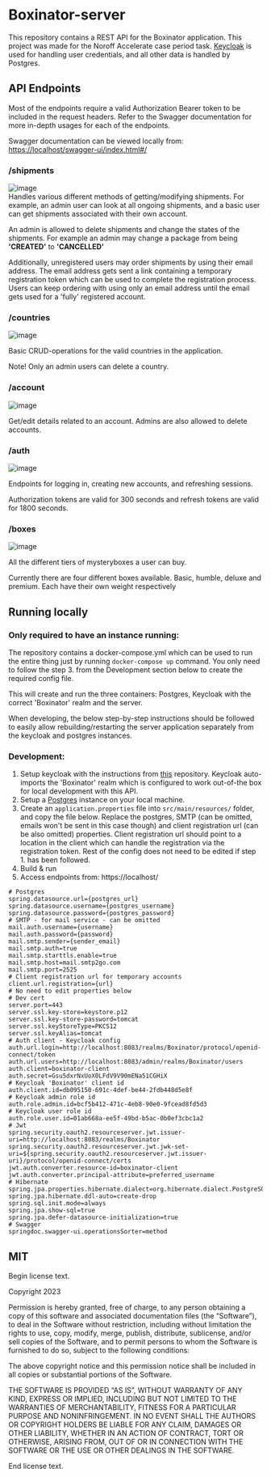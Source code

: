 # Boxinator-server

This repository contains a REST API for the Boxinator application. This project was made for the Noroff Accelerate case
period task. [Keycloak](https://www.keycloak.org/) is used for handling user credentials, and all other data is handled
by Postgres.

## API Endpoints

Most of the endpoints require a valid Authorization Bearer token to be included in the request headers. Refer to the
Swagger documentation for more in-depth usages for each of the endpoints.

Swagger documentation can be viewed locally
from: [https://localhost/swagger-ui/index.html#/](https://localhost/swagger-ui/index.html#/)

### /shipments

![image](https://user-images.githubusercontent.com/89595592/227528566-209f9731-b29f-4f21-b1af-dbbe84dfe233.png)
<br/>
Handles various different methods of getting/modifying shipments. For example, an admin user can look at all
ongoing shipments, and a basic user can get shipments associated with their own account.
<br/>

An admin is allowed to delete shipments and change the states of the shipments. For example an admin may change a
package from being <b>'CREATED'</b> to <b>'CANCELLED'</b>

Additionally, unregistered users may order shipments by using their email address. The email address gets sent a link
containing a temporary registration token which can be used to complete the registration process. Users can keep
ordering with using only an email address until the email gets used for a 'fully' registered account.

### /countries

![image](https://user-images.githubusercontent.com/89595592/227530222-a65b94e9-803c-40cb-8ce7-c1bf4ce73fd5.png)

Basic CRUD-operations for the valid countries in the application.

Note! Only an admin users can delete a country.

### /account

![image](https://user-images.githubusercontent.com/89595592/227535209-b71f83e3-4bfa-4fab-90ce-3aa2c92603e0.png)

Get/edit details related to an account. Admins are also allowed to delete accounts.

### /auth

![image](https://user-images.githubusercontent.com/89595592/227536400-f1784670-27bf-4763-9222-9acc5ef540de.png)

Endpoints for logging in, creating new accounts, and refreshing sessions.

Authorization tokens are valid for 300 seconds and refresh tokens are valid for 1800 seconds.

### /boxes

![image](https://user-images.githubusercontent.com/89595592/227537157-e31ea863-53c1-4241-85be-aa7038cdab1a.png)

All the different tiers of mysteryboxes a user can buy.

Currently there are four different boxes available. Basic, humble, deluxe and premium. Each have their own weight
respectively

## Running locally

### Only required to have an instance running:

The repository contains a docker-compose.yml which can be used to run the entire thing just by
running `docker-compose up` command. You only need to follow the step 3. from the Development section below to create
the required config file.

This will create and run the three containers: Postgres, Keycloak with the correct 'Boxinator' realm and the server.

When developing, the below step-by-step instructions should be followed to easily allow rebuilding/restarting the server
application separately from the keycloak and postgres instances.

### Development:

1. Setup keycloak with the instructions from [this](https://github.com/EaCase/keycloak-docker-compose) repository.
   Keycloak auto-imports the 'Boxinator' realm which is configured to work out-of-the box for local development with
   this API.
2. Setup a [Postgres](https://www.postgresql.org/) instance on your local machine.
3. Create an `application.properties` file into `src/main/resources/` folder, and copy the file below. Replace the
   postgres, SMTP (can be omitted, emails won't be sent in this case though) and client registration url (can be also
   omitted) properties.
   Client registration url should point to a location in the client which can handle the registration via the
   registration token. Rest of the config does not need to be edited if step 1. has been followed.
4. Build & run
5. Access endpoints from: https://localhost/

```properties
# Postgres
spring.datasource.url={postgres_url}
spring.datasource.username={postgres_username}
spring.datasource.password={postgres_password}
# SMTP - for mail service - can be omitted
mail.auth.username={username}
mail.auth.password={password}
mail.smtp.sender={sender_email}
mail.smtp.auth=true
mail.smtp.starttls.enable=true
mail.smtp.host=mail.smtp2go.com
mail.smtp.port=2525
# Client registration url for temporary accounts
client.url.registration={url}
# No need to edit properties below
# Dev cert
server.port=443
server.ssl.key-store=keystore.p12
server.ssl.key-store-password=tomcat
server.ssl.keyStoreType=PKCS12
server.ssl.keyAlias=tomcat
# Auth client - Keycloak config
auth.url.login=http://localhost:8083/realms/Boxinator/protocol/openid-connect/token
auth.url.users=http://localhost:8083/admin/realms/Boxinator/users
auth.client=boxinator-client
auth.secret=Gsu5dxrNxUoX0LFdV9V90mENa51CGHiX
# Keycloak 'Boxinator' client id
auth.client.id=db095150-691c-4def-be44-2fdb448d5e8f
# Keycloak admin role id
auth.role.admin.id=bcf5b412-471c-4eb8-90e0-9fcead8fd5d3
# Keycloak user role id
auth.role.user.id=01ab668a-ee5f-49bd-b5ac-0b0ef3cbc1a2
# Jwt
spring.security.oauth2.resourceserver.jwt.issuer-uri=http://localhost:8083/realms/Boxinator
spring.security.oauth2.resourceserver.jwt.jwk-set-uri=${spring.security.oauth2.resourceserver.jwt.issuer-uri}/protocol/openid-connect/certs
jwt.auth.converter.resource-id=boxinator-client
jwt.auth.converter.principal-attribute=preferred_username
# Hibernate
spring.jpa.properties.hibernate.dialect=org.hibernate.dialect.PostgreSQLDialect
spring.jpa.hibernate.ddl-auto=create-drop
spring.sql.init.mode=always
spring.jpa.show-sql=true
spring.jpa.defer-datasource-initialization=true
# Swagger
springdoc.swagger-ui.operationsSorter=method
```

## MIT

Begin license text.

Copyright 2023

Permission is hereby granted, free of charge, to any person obtaining a copy of this software and associated
documentation files (the “Software”), to deal in the Software without restriction, including without limitation the
rights to use, copy, modify, merge, publish, distribute, sublicense, and/or sell copies of the Software, and to permit
persons to whom the Software is furnished to do so, subject to the following conditions:

The above copyright notice and this permission notice shall be included in all copies or substantial portions of the
Software.

THE SOFTWARE IS PROVIDED “AS IS”, WITHOUT WARRANTY OF ANY KIND, EXPRESS OR IMPLIED, INCLUDING BUT NOT LIMITED TO THE
WARRANTIES OF MERCHANTABILITY, FITNESS FOR A PARTICULAR PURPOSE AND NONINFRINGEMENT. IN NO EVENT SHALL THE AUTHORS OR
COPYRIGHT HOLDERS BE LIABLE FOR ANY CLAIM, DAMAGES OR OTHER LIABILITY, WHETHER IN AN ACTION OF CONTRACT, TORT OR
OTHERWISE, ARISING FROM, OUT OF OR IN CONNECTION WITH THE SOFTWARE OR THE USE OR OTHER DEALINGS IN THE SOFTWARE.

End license text.